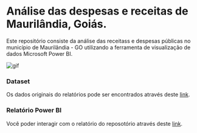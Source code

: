 # Análise das despesas e receitas de Maurilândia, Goiás.
Este repositório consiste da análise das receitass e despesas públicas no município de Maurilândia - GO utilizando a ferramenta de visualização de dados Microsoft
Power BI.


![gif](https://github.com/anacarolinatvres/analise-despesas-receitas-maurilandia/blob/master/gif/receitas_despesas_mur.gif)
### Dataset ###
Os dados originais do relatórios pode ser encontrados através deste [link](https://maurilandia.megasofttransparencia.com.br/receitas-e-despesas/despesa-sintetica).
### Relatório Power BI ###
Você poder interagir com o relatório do reposotório através deste [link](https://app.powerbi.com/view?r=eyJrIjoiYzFjYTVhY2QtNDg2My00MWQwLWJhNGItYWQ3NWNkNmRkYWU5IiwidCI6ImY4NWYzNjgwLTUwMTMtNGE0OS04Yjc5LTA4NTQyNWRkOTVlZCJ9).

